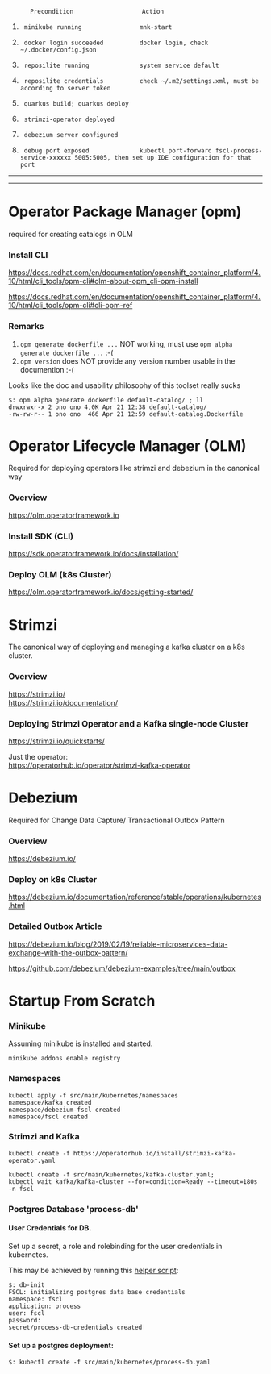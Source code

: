           Precondition                   Action

1)      minikube running                mnk-start
2)      docker login succeeded          docker login, check ~/.docker/config.json
3)      reposilite running              system service default
4)      reposilite credentials          check ~/.m2/settings.xml, must be according to server token
5)      quarkus build; quarkus deploy
6)      strimzi-operator deployed       
6)      debezium server configured
7)      debug port exposed              kubectl port-forward fscl-process-service-xxxxxx 5005:5005, then set up IDE configuration for that port
  
    
---  
---  

# Operator Package Manager (opm)

required for creating catalogs in OLM

### Install CLI

https://docs.redhat.com/en/documentation/openshift_container_platform/4.10/html/cli_tools/opm-cli#olm-about-opm_cli-opm-install

https://docs.redhat.com/en/documentation/openshift_container_platform/4.10/html/cli_tools/opm-cli#cli-opm-ref

### Remarks
1) `opm generate dockerfile ...` NOT working, must use `opm alpha generate dockerfile ...`  :-(
2) `opm version` does NOT provide any version number usable in the documention :-( 

Looks like the doc and usability philosophy of this toolset really sucks

```
$: opm alpha generate dockerfile default-catalog/ ; ll
drwxrwxr-x 2 ono ono 4,0K Apr 21 12:38 default-catalog/
-rw-rw-r-- 1 ono ono  466 Apr 21 12:59 default-catalog.Dockerfile
```

# Operator Lifecycle Manager (OLM)

Required for deploying operators like strimzi and debezium in the canonical way

### Overview
https://olm.operatorframework.io

### Install SDK (CLI) 
https://sdk.operatorframework.io/docs/installation/

### Deploy OLM (k8s Cluster) 
https://olm.operatorframework.io/docs/getting-started/



# Strimzi 

The canonical way of deploying and managing a kafka cluster on a k8s cluster.

### Overview
https://strimzi.io/  
https://strimzi.io/documentation/

### Deploying Strimzi Operator and a Kafka single-node Cluster
https://strimzi.io/quickstarts/

Just the operator:  
https://operatorhub.io/operator/strimzi-kafka-operator



# Debezium

Required for Change Data Capture/ Transactional Outbox Pattern 

### Overview
https://debezium.io/

### Deploy on k8s Cluster
https://debezium.io/documentation/reference/stable/operations/kubernetes.html


### Detailed Outbox Article 
https://debezium.io/blog/2019/02/19/reliable-microservices-data-exchange-with-the-outbox-pattern/

https://github.com/debezium/debezium-examples/tree/main/outbox


# Startup From Scratch

### Minikube

Assuming minikube is installed and started.
```
minikube addons enable registry
```  

### Namespaces

```
kubectl apply -f src/main/kubernetes/namespaces
namespace/kafka created
namespace/debezium-fscl created
namespace/fscl created
```


### Strimzi and Kafka
```
kubectl create -f https://operatorhub.io/install/strimzi-kafka-operator.yaml
```

```
kubectl create -f src/main/kubernetes/kafka-cluster.yaml;
kubectl wait kafka/kafka-cluster --for=condition=Ready --timeout=180s -n fscl
```


### Postgres Database 'process-db'
#### User Credentials for DB.   
Set up a secret, a role and rolebinding for the user credentials in kubernetes.

This may be achieved by running this [helper script](https://github.com/onouv/dev-bin/blob/main/db-init):

```
$: db-init
FSCL: initializing postgres data base credentials
namespace: fscl
application: process
user: fscl
password: 
secret/process-db-credentials created
```

#### Set up a postgres deployment:  
```
$: kubectl create -f src/main/kubernetes/process-db.yaml
```

### 
